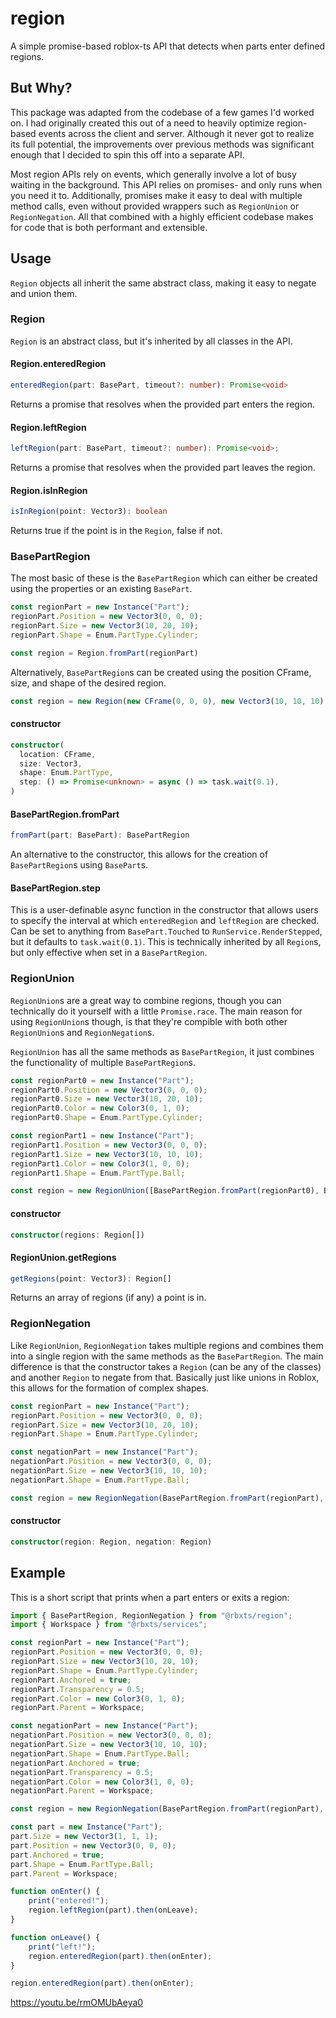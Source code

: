 # region

A simple promise-based roblox-ts API that detects when parts enter defined regions.

## But Why?

This package was adapted from the codebase of a few games I'd worked on. I had originally created this out of a need to heavily optimize region-based events across the client and server. Although it never got to realize its full potential, the improvements over previous methods was significant enough that I decided to spin this off into a separate API.

Most region APIs rely on events, which generally involve a lot of busy waiting in the background. This API relies on promises- and only runs when you need it to. Additionally, promises make it easy to deal with multiple method calls, even without provided wrappers such as `RegionUnion` or `RegionNegation`. All that combined with a highly efficient codebase makes for code that is both performant and extensible.

## Usage

`Region` objects all inherit the same abstract class, making it easy to negate and union them.

### Region

`Region` is an abstract class, but it's inherited by all classes in the API.

#### Region.enteredRegion

```TypeScript
enteredRegion(part: BasePart, timeout?: number): Promise<void>
```
Returns a promise that resolves when the provided part enters the region.

#### Region.leftRegion

```TypeScript
leftRegion(part: BasePart, timeout?: number): Promise<void>;
```
Returns a promise that resolves when the provided part leaves the region.

#### Region.isInRegion

```TypeScript
isInRegion(point: Vector3): boolean
```
Returns true if the point is in the `Region`, false if not.

### BasePartRegion

The most basic of these is the `BasePartRegion` which can either be created using the properties or an existing `BasePart`.
```TypeScript
const regionPart = new Instance("Part");
regionPart.Position = new Vector3(0, 0, 0);
regionPart.Size = new Vector3(10, 20, 10);
regionPart.Shape = Enum.PartType.Cylinder;

const region = Region.fromPart(regionPart)
```
Alternatively, `BasePartRegion`s can be created using the position CFrame, size, and shape of the desired region.
```TypeScript
const region = new Region(new CFrame(0, 0, 0), new Vector3(10, 10, 10), Enum.PartType.Cylinder);
```

#### constructor

```TypeScript
constructor(
  location: CFrame,
  size: Vector3,
  shape: Enum.PartType,
  step: () => Promise<unknown> = async () => task.wait(0.1),
)
```

#### BasePartRegion.fromPart

```TypeScript
fromPart(part: BasePart): BasePartRegion
```
An alternative to the constructor, this allows for the creation of `BasePartRegion`s using `BasePart`s.

#### BasePartRegion.step

This is a user-definable async function in the constructor that allows users to specify the interval at which `enteredRegion` and `leftRegion` are checked. Can be set to anything from `BasePart.Touched` to `RunService.RenderStepped`, but it defaults to `task.wait(0.1)`. This is technically inherited by all `Region`s, but only effective when set in a `BasePartRegion`.

### RegionUnion

`RegionUnion`s are a great way to combine regions, though you can technically do it yourself with a little `Promise.race`. The main reason for using `RegionUnion`s though, is that they're compible with both other `RegionUnion`s and `RegionNegation`s.

`RegionUnion` has all the same methods as `BasePartRegion`, it just combines the functionality of multiple `BasePartRegion`s.
```TypeScript
const regionPart0 = new Instance("Part");
regionPart0.Position = new Vector3(0, 0, 0);
regionPart0.Size = new Vector3(10, 20, 10);
regionPart0.Color = new Color3(0, 1, 0);
regionPart0.Shape = Enum.PartType.Cylinder;

const regionPart1 = new Instance("Part");
regionPart1.Position = new Vector3(0, 0, 0);
regionPart1.Size = new Vector3(10, 10, 10);
regionPart1.Color = new Color3(1, 0, 0);
regionPart1.Shape = Enum.PartType.Ball;

const region = new RegionUnion([BasePartRegion.fromPart(regionPart0), BasePartRegion.fromPart(regionPart1)]);
```

#### constructor

```TypeScript
constructor(regions: Region[])
```

#### RegionUnion.getRegions

```TypeScript
getRegions(point: Vector3): Region[]
```
Returns an array of regions (if any) a point is in.

### RegionNegation

Like `RegionUnion`, `RegionNegation` takes multiple regions and combines them into a single region with the same methods as the `BasePartRegion`. The main difference is that the constructor takes a `Region` (can be any of the classes) and another `Region` to negate from that. Basically just like unions in Roblox, this allows for the formation of complex shapes.

```TypeScript
const regionPart = new Instance("Part");
regionPart.Position = new Vector3(0, 0, 0);
regionPart.Size = new Vector3(10, 20, 10);
regionPart.Shape = Enum.PartType.Cylinder;

const negationPart = new Instance("Part");
negationPart.Position = new Vector3(0, 0, 0);
negationPart.Size = new Vector3(10, 10, 10);
negationPart.Shape = Enum.PartType.Ball;

const region = new RegionNegation(BasePartRegion.fromPart(regionPart), BasePartRegion.fromPart(negationPart));
```

#### constructor

```TypeScript
constructor(region: Region, negation: Region)
```

## Example

This is a short script that prints when a part enters or exits a region:

```TypeScript
import { BasePartRegion, RegionNegation } from "@rbxts/region";
import { Workspace } from "@rbxts/services";

const regionPart = new Instance("Part");
regionPart.Position = new Vector3(0, 0, 0);
regionPart.Size = new Vector3(10, 20, 10);
regionPart.Shape = Enum.PartType.Cylinder;
regionPart.Anchored = true;
regionPart.Transparency = 0.5;
regionPart.Color = new Color3(0, 1, 0);
regionPart.Parent = Workspace;

const negationPart = new Instance("Part");
negationPart.Position = new Vector3(0, 0, 0);
negationPart.Size = new Vector3(10, 10, 10);
negationPart.Shape = Enum.PartType.Ball;
negationPart.Anchored = true;
negationPart.Transparency = 0.5;
negationPart.Color = new Color3(1, 0, 0);
negationPart.Parent = Workspace;

const region = new RegionNegation(BasePartRegion.fromPart(regionPart), BasePartRegion.fromPart(negationPart));

const part = new Instance("Part");
part.Size = new Vector3(1, 1, 1);
part.Position = new Vector3(0, 0, 0);
part.Anchored = true;
part.Shape = Enum.PartType.Ball;
part.Parent = Workspace;

function onEnter() {
	print("entered!");
	region.leftRegion(part).then(onLeave);
}

function onLeave() {
	print("left!");
	region.enteredRegion(part).then(onEnter);
}

region.enteredRegion(part).then(onEnter);
```

https://youtu.be/rmOMUbAeya0
